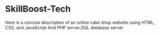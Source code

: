 # SkillBoost-Tech
Here is a concise description of an online cake shop website using HTML, CSS, and JavaScript And  PHP  server,SQL database server  

